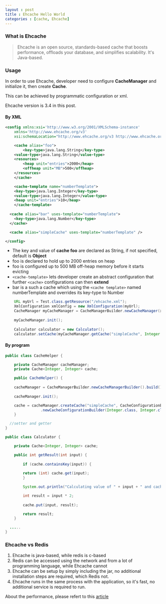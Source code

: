 ```yaml
---
layout : post
title : Ehcache Hello World
categories : [cache, Ehcache]
---
```


### What is Ehcache

  > Ehcache is an open source, standards-based cache that boosts performance, offloads your database, and simplifies scalability.  It's Java-based.
  
### Usage

  In order to use Ehcache, developer need to configure **CacheManager** and initialize it, then create **Cache**.
  
  This can be achieved by programmatic configuration or xml.
  
  Ehcache version is 3.4 in this post.
  
#### By XML

```XML
<config xmlns:xsi='http://www.w3.org/2001/XMLSchema-instance'
	xmlns='http://www.ehcache.org/v3'
	xsi:schemaLocation="http://www.ehcache.org/v3 http://www.ehcache.org/schema/ehcache-core.xsd">

    <cache alias="foo">
        <key-type>java.lang.String</key-type>
	<value-type>java.lang.String</value-type>
	<resources>
	    <heap unit="entries">2000</heap>
	    <offheap unit="MB">500</offheap>
	</resources>
    </cache>

    <cache-template name="numberTemplate">
	<key-type>java.lang.Integer</key-type>
	<value-type>java.lang.Integer</value-type>
	<heap unit="entries">10</heap>
    </cache-template>
  
  <cache alias="bar" uses-template="numberTemplate"> 
    <key-type>java.lang.Number</key-type>
  </cache>

  <cache alias="simpleCache" uses-template="numberTemplate" />

</config>

```

  - The key and value of **cache foo** are declared as String, if not specified, default is **Object**
  - foo is declared to hold up to 2000 entries on heap
  - foo is configured up to 500 MB off-heap memory before it starts evicting
  - `<cache-template>` lets developer create an abstract configuration that further `<cache>` configurations can then **extend**
  - bar is a such a cache which using the `<cache template>` named numberTemplate and overrides its key-type to Number

```Java
    URL myUrl = Test.class.getResource("/ehcache.xml");
    XmlConfiguration xmlConfig = new XmlConfiguration(myUrl); 
    CacheManager myCacheManager = CacheManagerBuilder.newCacheManager(xmlConfig);
		
    myCacheManager.init();
		
    Calculator calculator = new Calculator();
    calculator.setCache(myCacheManager.getCache("simpleCache", Integer.class, Integer.class));
```

#### By program

```Java
public class CacheHelper {

    private CacheManager cacheManager;
    private Cache<Integer, Integer> cache;

    public CacheHelper() {
		
	cacheManager = CacheManagerBuilder.newCacheManagerBuilder().build();
    
	cacheManager.init();

	cache = cacheManager.createCache("simpleCache", CacheConfigurationBuilder
				.newCacheConfigurationBuilder(Integer.class, Integer.class, ResourcePoolsBuilder.heap(10)));
    }

  //setter and getter
}
```

```Java
public class Calculator {

    private Cache<Integer, Integer> cache;

    public int getResult(int input) {
		
        if (cache.containsKey(input)) {
			
	    return (int) cache.get(input);
        }

        System.out.println("Calculating value of " + input + " and caching result.");

        int result = input * 2;
	
        cache.put(input, result);

        return result;
    }

  .....
}
```

### Ehcache vs Redis

  1. Ehcache is java-based, while redis is c-based
  2. Redis can be accessed using the network and from a lot of programming language, while Ehcache cannot
  3. Ehcache can be setup by simply including the jar, no additional installation steps are required, which Redis not.
  4. Ehcache runs in the same process with the application, so it's fast, no additional service is required to run.
  
About the performance, please refert to this [article](https://blog.nomissolutions.com/labs/2015/03/10/evaluation-of-caching-frameworks/)
